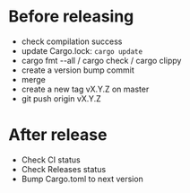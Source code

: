 # Before releasing

 - check compilation success
 - update Cargo.lock: `cargo update`
 - cargo fmt --all / cargo check / cargo clippy
 - create a version bump commit
 - merge
 - create a new tag vX.Y.Z on master
 - git push origin vX.Y.Z

# After release

 - Check CI status
 - Check Releases status
 - Bump Cargo.toml to next version
